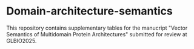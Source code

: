 # Domain-architecture-semantics
This repository contains supplementary tables for the manucript "Vector Semantics of Multidomain Protein Architectures" submitted for review at GLBIO2025.
